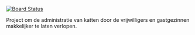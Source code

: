 [![Board Status](https://dev.azure.com/katministratie/a44dd187-7e47-4eb9-89f6-00d06dc653d8/2dcdea51-ac7a-4d8e-a114-071f29c7cf81/_apis/work/boardbadge/f6d45914-ce28-4b57-9332-3da18235a5f6)](https://dev.azure.com/katministratie/a44dd187-7e47-4eb9-89f6-00d06dc653d8/_boards/board/t/2dcdea51-ac7a-4d8e-a114-071f29c7cf81/Microsoft.RequirementCategory)


Project om de administratie van katten door de vrijwilligers en gastgezinnen makkelijker te laten verlopen.

